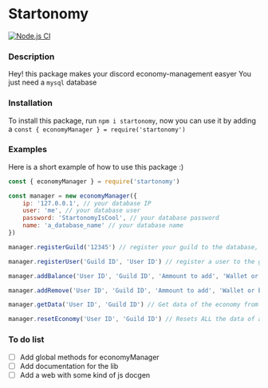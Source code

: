 # Startonomy

[![Node.js CI](https://github.com/StartonMC/Startonomy/actions/workflows/node.js.yml/badge.svg)](https://github.com/StartonMC/Startonomy/actions/workflows/node.js.yml)

### Description
Hey! this package makes your discord economy-management easyer
You just need a `mysql` database

### Installation
To install this package, run `npm i startonomy`, now you can use it by adding a `const { economyManager } = require('startonomy')`

### Examples

Here is a short example of how to use this package :)
```js
const { economyManager } = require('startonomy')

const manager = new economyManager({
    ip: '127.0.0.1', // your database IP
    user: 'me', // your database user
    password: 'StartonomyIsCool', // your database password
    name: 'a_database_name' // your database name
})

manager.registerGuild('12345') // register your guild to the database, you need a guild id as parameter

manager.registerUser('Guild ID', 'User ID') // register a user to the guild's economy system, by using ids

manager.addBalance('User ID', 'Guild ID', 'Ammount to add', 'Wallet or bank') // Select a user, a guild, an ammount and where to add the money

manager.addRemove('User ID', 'Guild ID', 'Ammount to add', 'Wallet or bank') // Select a user, a guild, an ammount and where to remove the money

manager.getData('User ID', 'Guild ID') // Get data of the economy from a specific user in a guild

manager.resetEconomy('User ID', 'Guild ID') // Resets ALL the data of a player in a guild, but without un-registering it
```

### To do list
- [ ] Add global methods for economyManager
- [ ] Add documentation for the lib
- [ ] Add a web with some kind of js docgen
